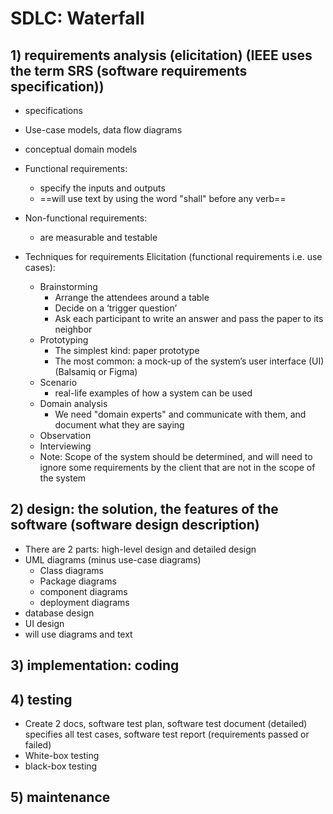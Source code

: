 # SDLC: Waterfall
## 1) requirements analysis (elicitation) (IEEE uses the term SRS (software requirements specification))
- specifications
- Use-case models, data flow diagrams
- conceptual domain models
- Functional requirements:
	- specify the inputs and outputs
	- ==will use text by using the word "shall" before any verb==
- Non-functional requirements:
	- are measurable and testable

- Techniques for requirements Elicitation (functional requirements i.e. use cases):
	- Brainstorming
		- Arrange the attendees around a table 
		- Decide on a ‘trigger question’ 
		- Ask each participant to write an answer and pass the paper to its neighbor
	- Prototyping 
		- The simplest kind: paper prototype
		- The most common: a mock-up of the system’s user interface (UI) (Balsamiq or Figma)
	- Scenario
		- real-life examples of how a system can be used
	- Domain analysis
		- We need "domain experts" and communicate with them, and document what they are saying
	- Observation
	- Interviewing
	- Note: Scope of the system should be determined, and will need to ignore some requirements by the client that are not in the scope of the system
## 2) design: the solution, the features of the software (software design description)
- There are 2 parts: high-level design and detailed design
- UML diagrams (minus use-case diagrams)
	- Class diagrams
	- Package diagrams
	- component diagrams
	- deployment diagrams
- database design
- UI design
- will use diagrams and text 
## 3) implementation: coding
## 4) testing
- Create 2 docs, software test plan, software test document (detailed) specifies all test cases, software test report (requirements passed or failed)
- White-box testing
- black-box testing
## 5) maintenance

